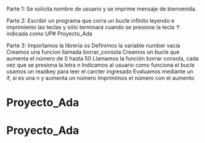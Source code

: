 Parte 1:
Se solicita nombre de usuario y se imprime mensaje de bienvenida.

Parte 2:
Escribir un programa que corra un bucle infinito leyendo e imprimiento 
las teclas y sólo terminará cuando se presione la tecla ↑ indicada como UP# Proyecto_Ada

Parte 3:
Importamos la libreria os
Definimos la variable number vacía
Creamos una funcion llamada borrar_consola
Creamos un bucle que aumenta el número de 0 hasta 50
Llamamos la función borrar consola, cada vez que se presiona la letra n
Indicamos al usuario como funciona el bucle
usamos un readkey para leer el carcter ingresado
Evaluamos mediante un if, si es una n y aumenta un número
Imprimimos el número con el aumento



# Proyecto_Ada
# Proyecto_Ada
